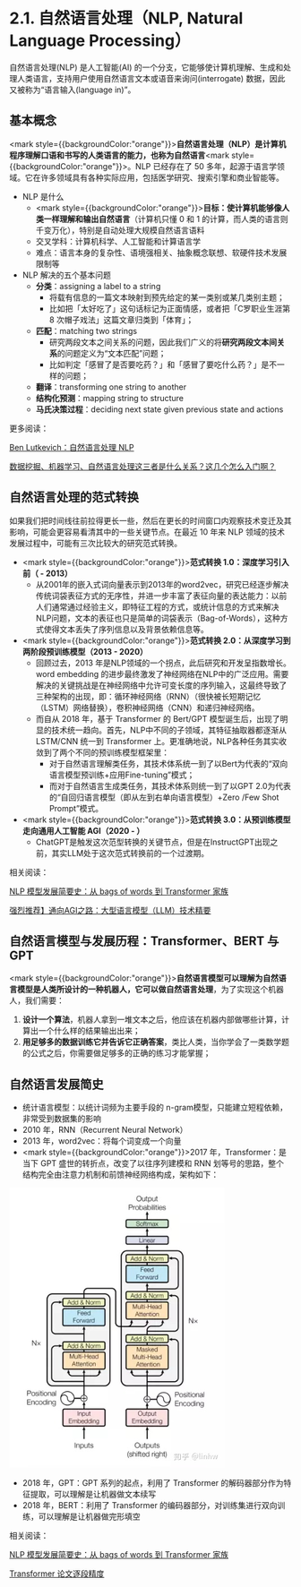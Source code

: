# 2.1. 自然语言处理（NLP, Natural Language Processing）

自然语言处理(NLP) 是人工智能(AI) 的一个分支，它能够使计算机理解、生成和处理人类语言，支持用户使用自然语言文本或语音来询问(interrogate) 数据，因此又被称为“语言输入(language in)”。 

## 基本概念

<mark style={{backgroundColor:"orange"}}><b>自然语言处理（NLP）是计算机程序理解口语和书写的人类语言的能力，也称为自然语言</b></mark><mark style={{backgroundColor:"orange"}}>。</mark>NLP 已经存在了 50 多年，起源于语言学领域。它在许多领域具有各种实际应用，包括医学研究、搜索引擎和商业智能等。

* NLP 是什么
  * <mark style={{backgroundColor:"orange"}}><b>目标：使计算机能够像人类一样理解和输出自然语言</b></mark>（计算机只懂 0 和 1 的计算，而人类的语言则千变万化），特别是自动处理大规模自然语言语料
  * 交叉学科：计算机科学、人工智能和计算语言学
  * 难点：语言本身的复杂性、语境强相关、抽象概念联想、软硬件技术发展限制等
* NLP 解决的五个基本问题
  * **分类**：assigning a label to a string
    * 将载有信息的一篇文本映射到预先给定的某一类别或某几类别主题；
    * 比如把「太好吃了」这句话标记为正面情感，或者把「C罗职业生涯第 8 次帽子戏法」这篇文章归类到「体育」；
  * **匹配**：matching two strings
    * 研究两段文本之间关系的问题，因此我们广义的将**研究两段文本间关系**的问题定义为“文本匹配”问题；
    * 比如判定「感冒了是否要吃药？」和「感冒了要吃什么药？」是不一样的问题；
  * **翻译**：transforming one string to another
  * **结构化预测**：mapping string to structure
  * **马氏决策过程**：deciding next state given previous state and actions

更多阅读：

[Ben Lutkevich：自然语言处理 NLP](../%E5%8F%82%E8%80%83%E6%96%87%E6%A1%A3%E5%90%88%E9%9B%86/Ben-Lutkevich-%E8%87%AA%E7%84%B6%E8%AF%AD%E8%A8%80%E5%A4%84%E7%90%86-NLP.md "mention")

[数据挖掘、机器学习、自然语言处理这三者是什么关系？这几个怎么入门啊？](../%E5%8F%82%E8%80%83%E6%96%87%E6%A1%A3%E5%90%88%E9%9B%86/%E6%95%B0%E6%8D%AE%E6%8C%96%E6%8E%98-%E6%9C%BA%E5%99%A8%E5%AD%A6%E4%B9%A0-%E8%87%AA%E7%84%B6%E8%AF%AD%E8%A8%80%E5%A4%84%E7%90%86%E8%BF%99%E4%B8%89%E8%80%85%E6%98%AF%E4%BB%80%E4%B9%88%E5%85%B3%E7%B3%BB-%E8%BF%99%E5%87%A0%E4%B8%AA%E6%80%8E%E4%B9%88%E5%85%A5%E9%97%A8%E5%95%8A.md "mention")



## 自然语言处理的范式转换

如果我们把时间线往前拉得更长一些，然后在更长的时间窗口内观察技术变迁及其影响，可能会更容易看清其中的一些关键节点。在最近 10 年来 NLP 领域的技术发展过程中，可能有三次比较大的研究范式转换。

* <mark style={{backgroundColor:"orange"}}><b>范式转换 1.0：深度学习引入前（ - 2013）</b></mark>
  * 从2001年的嵌入式词向量表示到2013年的word2vec，研究已经逐步解决传统词袋表征方式的无序性，并进一步丰富了表征向量的表达能力：以前人们通常通过经验主义，即特征工程的方式，或统计信息的方式来解决NLP问题，文本的表征也只是简单的词袋表示（Bag-of-Words），这种方式使得文本丢失了序列信息以及背景依赖信息等。
* <mark style={{backgroundColor:"orange"}}><b>范式转换 2.0：从深度学习到两阶段预训练模型（2013 - 2020）</b></mark>
  * 回顾过去，2013 年是NLP领域的一个拐点，此后研究和开发呈指数增长。word embedding 的进步最终激发了神经网络在NLP中的广泛应用。需要解决的关键挑战是在神经网络中允许可变长度的序列输入，这最终导致了三种架构的出现，即：循环神经网络（RNN）（很快被长短期记忆（LSTM）网络替换），卷积神经网络（CNN）和递归神经网络。
  * 而自从 2018 年，基于 Transformer 的 Bert/GPT 模型诞生后，出现了明显的技术统一趋向。首先，NLP中不同的子领域，其特征抽取器都逐渐从 LSTM/CNN 统一到 Transformer 上。更准确地说，NLP各种任务其实收敛到了两个不同的预训练模型框架里：
    * 对于自然语言理解类任务，其技术体系统一到了以Bert为代表的“双向语言模型预训练+应用Fine-tuning”模式；
    * 而对于自然语言生成类任务，其技术体系则统一到了以GPT 2.0为代表的“自回归语言模型（即从左到右单向语言模型）+Zero /Few Shot Prompt”模式。
* <mark style={{backgroundColor:"orange"}}><b>范式转换 3.0：从预训练模型走向通用人工智能 AGI（2020 - ）</b></mark>
  * ChatGPT是触发这次范型转换的关键节点，但是在InstructGPT出现之前，其实LLM处于这次范式转换前的一个过渡期。

相关阅读：

[NLP 模型发展简要史：从 bags of words 到 Transformer 家族](../%E5%8F%82%E8%80%83%E6%96%87%E6%A1%A3%E5%90%88%E9%9B%86/NLP-%E6%A8%A1%E5%9E%8B%E5%8F%91%E5%B1%95%E7%AE%80%E8%A6%81%E5%8F%B2-%E4%BB%8E-bags-of-words-%E5%88%B0-Transformer-%E5%AE%B6%E6%97%8F.md "mention")

[强烈推荐】通向AGI之路：大型语言模型（LLM）技术精要](../%E5%8F%82%E8%80%83%E6%96%87%E6%A1%A3%E5%90%88%E9%9B%86/%E5%BC%BA%E7%83%88%E6%8E%A8%E8%8D%90-%E9%80%9A%E5%90%91AGI%E4%B9%8B%E8%B7%AF-%E5%A4%A7%E5%9E%8B%E8%AF%AD%E8%A8%80%E6%A8%A1%E5%9E%8B-LLM-%E6%8A%80%E6%9C%AF%E7%B2%BE%E8%A6%81.md "mention")


## 自然语言模型与发展历程：Transformer、BERT 与 GPT

<mark style={{backgroundColor:"orange"}}><b>自然语言模型可以理解为自然语言模型是人类所设计的一种机器人</b></mark>**，它可以做自然语言处理**，为了实现这个机器人，我们需要：

1. **设计一个算法**，机器人拿到一堆文本之后，他应该在机器内部做哪些计算，计算出一个什么样的结果输出出来；
2. **用足够多的数据训练它并告诉它正确答案**，类比人类，当你学会了一类数学题的公式之后，你需要做足够多的正确的练习才能掌握；

## 自然语言发展简史

* 统计语言模型：以统计词频为主要手段的 n-gram模型，只能建立短程依赖，非常受到数据集的影响
* 2010 年，RNN（Recurrent Neural Network）
* 2013 年，word2vec：将每个词变成一个向量
* <mark style={{backgroundColor:"orange"}}>2017 年，Transformer：是当下 GPT 盛世的转折点</mark>，改变了以往序列建模和 RNN 划等号的思路，整个结构完全由注意力机制和前馈神经网络构成，架构如下：

![](../assets/transformer.png)

* 2018 年，GPT：GPT 系列的起点，利用了 Transformer 的解码器部分作为特征提取，可以理解是让机器做文本续写
* 2018 年，BERT：利用了 Transformer 的编码器部分，对训练集进行双向训练，可以理解是让机器做完形填空

相关阅读：

[NLP 模型发展简要史：从 bags of words 到 Transformer 家族](../%E5%8F%82%E8%80%83%E6%96%87%E6%A1%A3%E5%90%88%E9%9B%86/NLP-%E6%A8%A1%E5%9E%8B%E5%8F%91%E5%B1%95%E7%AE%80%E8%A6%81%E5%8F%B2-%E4%BB%8E-bags-of-words-%E5%88%B0-Transformer-%E5%AE%B6%E6%97%8F.md "mention")

[Transformer 论文逐段精度](../%E5%8F%82%E8%80%83%E6%96%87%E6%A1%A3%E5%90%88%E9%9B%86/Transformer-%E8%AE%BA%E6%96%87%E9%80%90%E6%AE%B5%E7%B2%BE%E5%BA%A6.md "mention")

